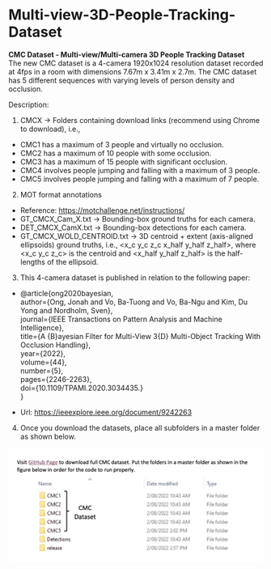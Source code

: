 # Multi-view-3D-People-Tracking-Dataset

**CMC Dataset - Multi-view/Multi-camera 3D People Tracking Dataset** \
The new CMC dataset is a 4-camera 1920x1024 resolution dataset recorded at 4fps in a room with dimensions 7.67m x 3.41m x 2.7m. The CMC dataset has 5 different sequences with varying levels of person density and occlusion.

Description:

1) CMCX -> Folders containing download links (recommend using Chrome to download), i.e.,
- CMC1 has a maximum of 3 people and virtually no occlusion. 
- CMC2 has a maximum of 10 people with some occlusion. 
- CMC3 has a maximum of 15 people with significant occlusion. 
- CMC4 involves people jumping and falling with a maximum of 3 people. 
- CMC5 involves people jumping and falling with a maximum of 7 people. 

2) MOT format annotations
- Reference: https://motchallenge.net/instructions/
- GT_CMCX_Cam_X.txt -> Bounding-box ground truths for each camera. 
- DET_CMCX_CamX.txt -> Bounding-box detections for each camera. 
- GT_CMCX_WOLD_CENTROID.txt -> 3D centroid + extent (axis-aligned ellipsoids) ground truths, i.e., <x_c y_c z_c x_half y_half z_half>, where <x_c y_c z_c> is the centroid and <x_half y_half z_half> is the half-lengths of the ellipsoid.

3) This 4-camera dataset is published in relation to the following paper: 

- @article{ong2020bayesian,\
  author={Ong, Jonah and Vo, Ba-Tuong and Vo, Ba-Ngu and Kim, Du Yong and Nordholm, Sven},\
  journal={IEEE Transactions on Pattern Analysis and Machine Intelligence},\
  title={A {B}ayesian Filter for Multi-View 3{D} Multi-Object Tracking With Occlusion Handling},\
  year={2022},\
  volume={44},\
  number={5},\
  pages={2246-2263},\
  doi={10.1109/TPAMI.2020.3034435.}\
  }

- Url: https://ieeexplore.ieee.org/document/9242263

4) Once you download the datasets, place all subfolders in a master folder as shown below.

![plot](https://github.com/researchwork888/Multi-view-3D-multi-object-tracking-dataset/blob/main/README.png)
